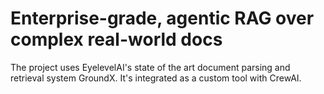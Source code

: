 # Enterprise-grade, agentic RAG over complex real-world docs

The project uses EyelevelAI's state of the art document parsing and retrieval system GroundX. It's integrated as a custom tool with CrewAI.

